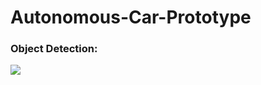 # Autonomous-Car-Prototype

### Object Detection:

![](https://imageai.readthedocs.io/en/latest/_images/image41.gif)
